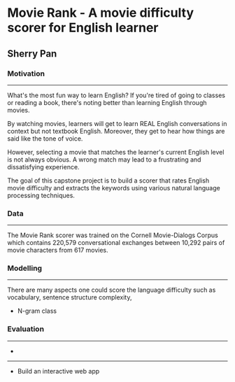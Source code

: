 # Movie Rank - A movie difficulty scorer for English learner
## Sherry Pan


### Motivation
***
What's the most fun way to learn English?
If you're tired of going to classes or reading a book, there's noting better than learning English through movies.

By watching movies, learners will get to learn REAL English conversations in context but not textbook English. Moreover, they get to hear how things are said like the tone of voice.

However, selecting a movie that matches the learner's current English level is not always obvious. A wrong match may lead to a frustrating and dissatisfying experience.

The goal of this capstone project is to build a scorer that rates English movie difficulty and extracts the keywords using various natural language processing techniques.

### Data
***

The Movie Rank scorer was trained on the Cornell Movie-Dialogs Corpus which contains 220,579 conversational exchanges between 10,292 pairs of movie characters from 617 movies.



### Modelling
***

There are many aspects one could score the language difficulty such as vocabulary, sentence structure complexity,



+ N-gram class







### Evaluation
***

+ 
***


+ Build an interactive web app
